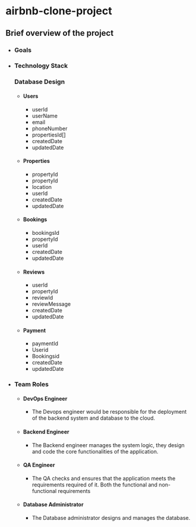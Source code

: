 # airbnb-clone-project







## Brief overview of the project


- ### Goals

- ### Technology Stack

  ### Database Design
  - #### Users
    - userId
    - userName
    - email
    - phoneNumber
    - propertiesId[]
    - createdDate
    - updatedDate

  - #### Properties
    - propertyId
    - propertyId
    - location
    - userId
    - createdDate
    - updatedDate

  - #### Bookings
    - bookingsId
    - propertyId
    - userId
    - createdDate
    - updatedDate

  - #### Reviews
    - userId
    - propertyId
    - reviewId
    - reviewMessage
    - createdDate
    - updatedDate

  - #### Payment
    - paymentId
    - Userid
    - Bookingsid
    - createdDate
    - updatedDate


- ### Team Roles
    - #### DevOps Engineer
        - The Devops engineer would be responsible for the deployment of the backend system and database to the cloud.

    - #### Backend Engineer
        - The Backend engineer manages the system logic, they design and code the core functionalities of the application.

    - #### QA Engineer
        - The QA checks and ensures that the application meets the requirements required of it. Both the functional and non-functional requirements

    - #### Database Administrator
        - The Database administrator designs and manages the database.
